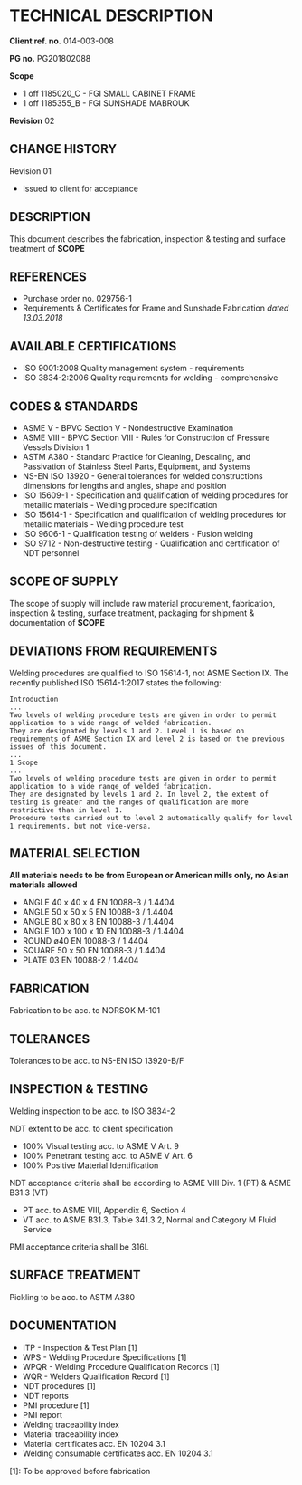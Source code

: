 # TECHNICAL DESCRIPTION
**Client ref. no.**
014-003-008

**PG no.**
PG201802088

**Scope**

* 1 off 1185020_C - FGI SMALL CABINET FRAME
* 1 off 1185355_B - FGI SUNSHADE MABROUK

**Revision**
02

## CHANGE HISTORY
Revision 01

* Issued to client for acceptance

## DESCRIPTION
This document describes the fabrication, inspection & testing and surface treatment of **SCOPE**

## REFERENCES

* Purchase order no. 029756-1
* Requirements & Certificates for Frame and Sunshade Fabrication *dated 13.03.2018*

## AVAILABLE CERTIFICATIONS

* ISO 9001:2008 Quality management system - requirements
* ISO 3834-2:2006 Quality requirements for welding - comprehensive

## CODES & STANDARDS

* ASME V - BPVC Section V - Nondestructive Examination
* ASME VIII - BPVC Section VIII - Rules for Construction of Pressure Vessels Division 1
* ASTM A380 - Standard Practice for Cleaning, Descaling, and Passivation of Stainless Steel Parts, Equipment, and Systems
* NS-EN ISO 13920 - General tolerances for welded constructions dimensions for lengths and angles, shape and position
* ISO 15609-1 - Specification and qualification of welding procedures for metallic materials - Welding procedure specification
* ISO 15614-1 - Specification and qualification of welding procedures for metallic materials - Welding procedure test
* ISO 9606-1 - Qualification testing of welders - Fusion welding
* ISO 9712 - Non-destructive testing - Qualification and certification of NDT personnel

## SCOPE OF SUPPLY
The scope of supply will include raw material procurement, fabrication, inspection & testing, surface treatment, packaging for shipment & documentation of **SCOPE**

## DEVIATIONS FROM REQUIREMENTS
Welding procedures are qualified to ISO 15614-1, not ASME Section IX.
The recently published ISO 15614-1:2017 states the following:
```
Introduction
...
Two levels of welding procedure tests are given in order to permit application to a wide range of welded fabrication.
They are designated by levels 1 and 2. Level 1 is based on requirements of ASME Section IX and level 2 is based on the previous issues of this document.
...
1 Scope
...
Two levels of welding procedure tests are given in order to permit application to a wide range of welded fabrication.
They are designated by levels 1 and 2. In level 2, the extent of testing is greater and the ranges of qualification are more restrictive than in level 1.
Procedure tests carried out to level 2 automatically qualify for level 1 requirements, but not vice-versa.
```
## MATERIAL SELECTION
**All materials needs to be from European or American mills only, no Asian materials allowed**

* ANGLE 40 x 40 x 4 EN 10088-3 / 1.4404
* ANGLE 50 x 50 x 5 EN 10088-3 / 1.4404
* ANGLE 80 x 80 x 8 EN 10088-3 / 1.4404
* ANGLE 100 x 100 x 10 EN 10088-3 / 1.4404
* ROUND ø40 EN 10088-3 / 1.4404
* SQUARE 50 x 50 EN 10088-3 / 1.4404
* PLATE 03 EN 10088-2 / 1.4404

## FABRICATION
Fabrication to be acc. to NORSOK M-101

## TOLERANCES
Tolerances to be acc. to NS-EN ISO 13920-B/F

## INSPECTION & TESTING
Welding inspection to be acc. to ISO 3834-2

NDT extent to be acc. to client specification

* 100% Visual testing acc. to ASME V Art. 9
* 100% Penetrant testing acc. to ASME V Art. 6
* 100% Positive Material Identification

NDT acceptance criteria shall be according to ASME VIII Div. 1 (PT) & ASME B31.3 (VT)

* PT acc. to ASME VIII, Appendix 6, Section 4
* VT acc. to ASME B31.3, Table 341.3.2, Normal and Category M Fluid Service

PMI acceptance criteria shall be 316L

## SURFACE TREATMENT
Pickling to be acc. to ASTM A380

## DOCUMENTATION
* ITP - Inspection & Test Plan [1]
* WPS - Welding Procedure Specifications [1]
* WPQR - Welding Procedure Qualification Records [1]
* WQR - Welders Qualification Record [1]
* NDT procedures [1]
* NDT reports
* PMI procedure [1]
* PMI report
* Welding traceability index
* Material traceability index
* Material certificates acc. EN 10204 3.1
* Welding consumable certificates acc. EN 10204 3.1

[1]: To be approved before fabrication
